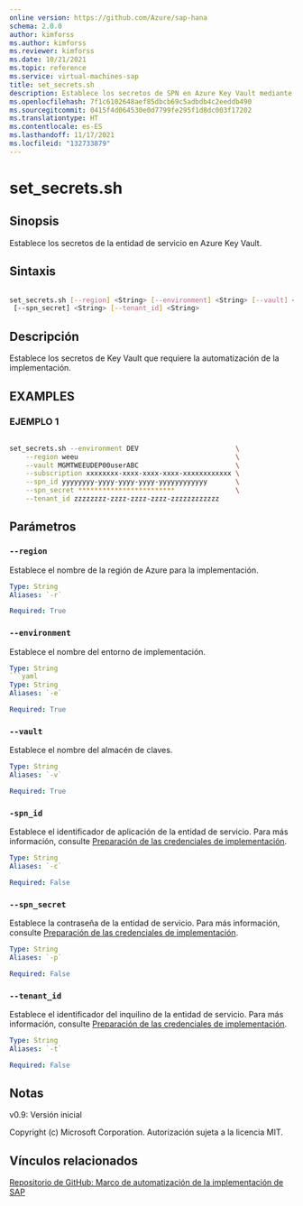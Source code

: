 ```yaml
---
online version: https://github.com/Azure/sap-hana
schema: 2.0.0
author: kimforss
ms.author: kimforss
ms.reviewer: kimforss
ms.date: 10/21/2021
ms.topic: reference
ms.service: virtual-machines-sap
title: set_secrets.sh
description: Establece los secretos de SPN en Azure Key Vault mediante un script de shell.
ms.openlocfilehash: 7f1c6102648aef85dbcb69c5adbdb4c2eeddb490
ms.sourcegitcommit: 0415f4d064530e0d7799fe295f1d8dc003f17202
ms.translationtype: HT
ms.contentlocale: es-ES
ms.lasthandoff: 11/17/2021
ms.locfileid: "132733879"
---
```

# <a name="set_secretssh"></a>set_secrets.sh

## <a name="synopsis"></a>Sinopsis
Establece los secretos de la entidad de servicio en Azure Key Vault.

## <a name="syntax"></a>Sintaxis

```bash

set_secrets.sh [--region] <String> [--environment] <String> [--vault] <String> [--subscription] <String> [--spn_id] <String>
 [--spn_secret] <String> [--tenant_id] <String>
```

## <a name="description"></a>Descripción
Establece los secretos de Key Vault que requiere la automatización de la implementación.

## EXAMPLES

### <a name="example-1"></a>EJEMPLO 1

```bash

set_secrets.sh --environment DEV                        \
    --region weeu                                       \
    --vault MGMTWEEUDEP00userABC                        \
    --subscription xxxxxxxx-xxxx-xxxx-xxxx-xxxxxxxxxxxx \
    --spn_id yyyyyyyy-yyyy-yyyy-yyyy-yyyyyyyyyyyy       \
    --spn_secret ************************               \
    --tenant_id zzzzzzzz-zzzz-zzzz-zzzz-zzzzzzzzzzzz     
```

## <a name="parameters"></a>Parámetros

### `--region`
Establece el nombre de la región de Azure para la implementación.

```yaml
Type: String
Aliases: `-r`

Required: True
```

### `--environment`
Establece el nombre del entorno de implementación.

```yaml
Type: String
```yaml
Type: String
Aliases: `-e`

Required: True
```

### `--vault`
Establece el nombre del almacén de claves.

```yaml
Type: String
Aliases: `-v`

Required: True
```

### `-spn_id`
Establece el identificador de aplicación de la entidad de servicio. Para más información, consulte [Preparación de las credenciales de implementación](../automation-deploy-control-plane.md#prepare-the-deployment-credentials).

```yaml
Type: String
Aliases: `-c`

Required: False
```

### `--spn_secret`
Establece la contraseña de la entidad de servicio. Para más información, consulte [Preparación de las credenciales de implementación](../automation-deploy-control-plane.md#prepare-the-deployment-credentials). 

```yaml
Type: String
Aliases: `-p`

Required: False
```

### `--tenant_id`
Establece el identificador del inquilino de la entidad de servicio. Para más información, consulte [Preparación de las credenciales de implementación](../automation-deploy-control-plane.md#prepare-the-deployment-credentials). 

```yaml
Type: String
Aliases: `-t`

Required: False
```

## <a name="notes"></a>Notas
v0.9: Versión inicial


Copyright (c) Microsoft Corporation.
Autorización sujeta a la licencia MIT.
## <a name="related-links"></a>Vínculos relacionados

[Repositorio de GitHub: Marco de automatización de la implementación de SAP](https://github.com/Azure/sap-hana)
